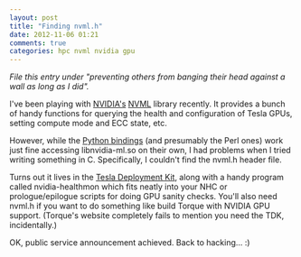 ```yaml
---
layout: post
title: "Finding nvml.h"
date: 2012-11-06 01:21
comments: true
categories: hpc nvml nvidia gpu 
---
```


_File this entry under "preventing others from banging their head against a wall as long as I did"._

I've been playing with [NVIDIA's](http://www.nvidia.com/) [NVML](https://developer.nvidia.com/nvidia-management-library-nvml)
library recently. It provides a bunch of handy functions for querying the health and configuration of Tesla GPUs, setting compute
mode and ECC state, etc. 

However, while the [Python bindings](http://packages.python.org/nvidia-ml-py/) (and presumably the Perl ones) work just fine
accessing libnvidia-ml.so on their own, I had problems when I tried writing something in C. Specifically, I couldn't find
the nvml.h header file.

Turns out it lives in the [Tesla Deployment Kit](https://developer.nvidia.com/tesla-deployment-kit), along with a handy
program called nvidia-healthmon which fits neatly into your NHC or prologue/epilogue scripts for doing 
GPU sanity checks.  You'll also need nvml.h if you want to do something like build Torque with NVIDIA GPU support.
(Torque's website completely fails to mention you need the TDK, incidentally.)

OK, public service announcement achieved. Back to hacking... :)
